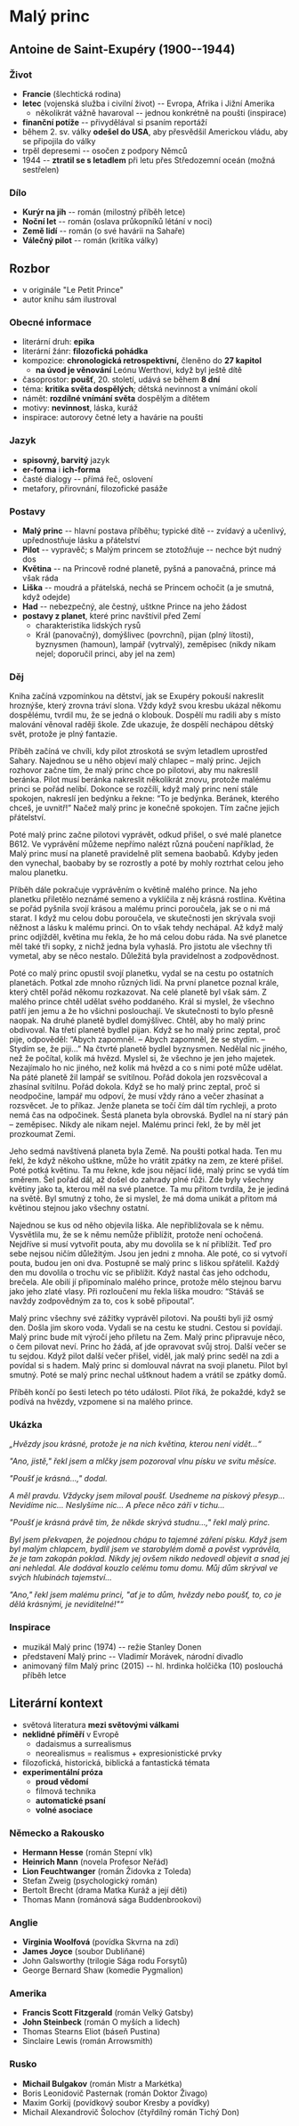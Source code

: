 # Malý princ

## Antoine de Saint-Exupéry (1900--1944)

### Život
- **Francie** (šlechtická rodina)
- **letec** (vojenská služba i civilní život) -- Evropa, Afrika i Jižní Amerika
  - několikrát vážně havaroval -- jednou konkrétně na poušti (inspirace)
- **finanční potíže** -- přivydělával si psaním reportáží
- během 2. sv. války **odešel do USA**, aby přesvědšil Americkou vládu, aby se připojila do války
- trpěl depresemi -- osočen z podpory Němců
- 1944 -- **ztratil se s letadlem** při letu přes Středozemní oceán (možná sestřelen)

### Dílo
- **Kurýr na jih** -- román (milostný příběh letce)
- **Noční let** -- román (oslava průkopníků létání v noci)
- **Země lidí** -- román (o své havárii na Sahaře)
- **Válečný pilot** -- román (kritika války)

## Rozbor
- v originále "Le Petit Prince"
- autor knihu sám ilustroval

### Obecné informace
- literární druh: **epika**
- literární žánr: **filozofická pohádka**  
- kompozice: **chronologická retrospektivní,** členěno do **27 kapitol**
  - **na úvod je věnování** Leónu Werthovi, když byl ještě dítě
- časoprostor: **poušť**, 20. století, udává se během **8 dní**
- téma: **kritika světa dospělých**; dětská nevinnost a vnímání okolí
- námět: **rozdílné vnímání světa** dospělým a dítětem
- motivy: **nevinnost**, láska, kuráž
- inspirace: autorovy četné lety a havárie na poušti

### Jazyk
- **spisovný, barvitý** jazyk
- **er-forma** i **ich-forma**
- časté dialogy -- přímá řeč, oslovení
- metafory, přirovnání, filozofické pasáže

### Postavy
- **Malý princ** -- hlavní postava příběhu; typické dítě -- zvídavý a učenlivý, upřednostňuje lásku a přátelství
- **Pilot** -- vypravěč; s Malým princem se ztotožňuje -- nechce být nudný dos
- **Květina** -- na Princově rodné planetě, pyšná a panovačná, prince má však ráda
- **Liška** -- moudrá a přátelská, nechá se Princem ochočit (a je smutná, když odejde)
- **Had** -- nebezpečný, ale čestný, uštkne Prince na jeho žádost
- **postavy z planet**, které princ navštívil před Zemí
  - charakteristika lidských rysů
  - Král (panovačný), domýšlivec (povrchní), pijan (plný lítosti), byznysmen (hamoun), lampář (vytrvalý), zeměpisec (nikdy nikam nejel; doporučil princi, aby jel na zem)

### Děj
Kniha začíná vzpomínkou na dětství, jak se Exupéry pokouší nakreslit hroznýše, který zrovna tráví slona. Vždy když svou kresbu ukázal někomu dospělému, tvrdil mu, že se jedná o klobouk. Dospělí mu radili aby s místo malování věnoval raději škole. Zde ukazuje, že dospělí nechápou dětský svět, protože je plný fantazie.

Příběh začíná ve chvíli, kdy pilot ztroskotá se svým letadlem uprostřed Sahary. Najednou se u něho objeví malý chlapec – malý princ. Jejich rozhovor začne tím, že malý princ chce po pilotovi, aby mu nakreslil beránka. Pilot musí beránka nakreslit několikrát znovu, protože malému princi se pořád nelíbí. Dokonce se rozčílí, když malý princ není stále spokojen, nakreslí jen bedýnku a řekne: “To je bedýnka. Beránek, kterého chceš, je uvnitř!” Načež malý princ je konečně spokojen. Tím začne jejich přátelství.

Poté malý princ začne pilotovi vyprávět, odkud přišel, o své malé planetce B612. Ve vyprávění můžeme nepřímo nalézt různá poučení například, že Malý princ musí na planetě pravidelně plít semena baobabů. Kdyby jeden den vynechal, baobaby by se rozrostly a poté by mohly roztrhat celou jeho malou planetku.

Příběh dále pokračuje vyprávěním o květině malého prince. Na jeho planetku přiletělo neznámé semeno a vyklíčila z něj krásná rostlina. Květina se pořád pyšnila svojí krásou a malému princi poroučela, jak se o ni má starat. I když mu celou dobu poroučela, ve skutečnosti jen skrývala svoji něžnost a lásku k malému princi. On to však tehdy nechápal. Až když malý princ odjížděl, květina mu řekla, že ho má celou dobu ráda. Na své planetce měl také tři sopky, z nichž jedna byla vyhaslá. Pro jistotu ale všechny tři vymetal, aby se něco nestalo. Důležitá byla pravidelnost a zodpovědnost.

Poté co malý princ opustil svojí planetku, vydal se na cestu po ostatních planetách. Potkal zde mnoho různých lidí. Na první planetce poznal krále, který chtěl pořád někomu rozkazovat. Na celé planetě byl však sám. Z malého prince chtěl udělat svého poddaného. Král si myslel, že všechno patří jen jemu a že ho všichni poslouchají. Ve skutečnosti to bylo přesně naopak. Na druhé planetě bydlel domýšlivec. Chtěl, aby ho malý princ obdivoval. Na třetí planetě bydlel pijan. Když se ho malý princ zeptal, proč pije, odpověděl: “Abych zapomněl. – Abych zapomněl, že se stydím. – Stydím se, že piji…” Na čtvrté planetě bydlel byznysmen. Nedělal nic jiného, než že počítal, kolik má hvězd. Myslel si, že všechno je jen jeho majetek. Nezajímalo ho nic jiného, než kolik má hvězd a co s nimi poté může udělat. Na páté planetě žil lampář se svítilnou. Pořád dokola jen rozsvěcoval a zhasínal svítilnu. Pořád dokola. Když se ho malý princ zeptal, proč si neodpočine, lampář mu odpoví, že musí vždy ráno a večer zhasínat a rozsvěcet. Je to příkaz. Jenže planeta se točí čím dál tím rychleji, a proto nemá čas na odpočinek. Šestá planeta byla obrovská. Bydlel na ní starý pán – zeměpisec. Nikdy ale nikam nejel. Malému princi řekl, že by měl jet prozkoumat Zemi.

Jeho sedmá navštívená planeta byla Země. Na poušti potkal hada. Ten mu řekl, že když někoho uštkne, může ho vrátit zpátky na zem, ze které přišel. Poté potká květinu. Ta mu řekne, kde jsou nějací lidé, malý princ se vydá tím směrem. Šel pořád dál, až došel do zahrady plné růži. Zde byly všechny květiny jako ta, kterou měl na své planetce. Ta mu přitom tvrdila, že je jediná na světě. Byl smutný z toho, že si myslel, že má doma unikát a přitom má květinou stejnou jako všechny ostatní.

Najednou se kus od něho objevila liška. Ale nepřibližovala se k němu. Vysvětlila mu, že se k němu nemůže přiblížit, protože není ochočená. Nejdříve si musí vytvořit pouta, aby mu dovolila se k ní přiblížit. Teď pro sebe nejsou ničím důležitým. Jsou jen jedni z mnoha. Ale poté, co si vytvoří pouta, budou jen oni dva. Postupně se malý princ s liškou spřátelil. Každý den mu dovolila o trochu víc se přiblížit. Když nastal čas jeho odchodu, brečela. Ale obilí jí připomínalo malého prince, protože mělo stejnou barvu jako jeho zlaté vlasy. Při rozloučení mu řekla liška moudro: “Stáváš se navždy zodpovědným za to, cos k sobě připoutal”.

Malý princ všechny své zážitky vyprávěl pilotovi. Na poušti byli již osmý den. Došla jim skoro voda. Vydali se na cestu ke studni. Cestou si povídají. Malý princ bude mít výročí jeho příletu na Zem. Malý princ připravuje něco, o čem pilovat neví. Princ ho žádá, ať jde opravovat svůj stroj. Další večer se tu sejdou. Když pilot další večer přišel, viděl, jak malý princ seděl na zdi a povídal si s hadem. Malý princ si domlouval návrat na svoji planetu. Pilot byl smutný. Poté se malý princ nechal uštknout hadem a vrátil se zpátky domů.

Příběh končí po šesti letech po této události. Pilot říká, že pokaždé, když se podívá na hvězdy, vzpomene si na malého prince.


### Ukázka
_„Hvězdy jsou krásné, protože je na nich květina, kterou není vidět…“_

_"Ano, jistě," řekl jsem a mlčky jsem pozoroval vlnu písku ve svitu měsíce._

_"Poušť je krásná…," dodal._

_A měl pravdu. Vždycky jsem miloval poušť. Usedneme na pískový přesyp… Nevidíme nic... Neslyšíme nic… A přece něco září v tichu…_

_"Poušť je krásná právě tím, že někde skrývá studnu…," řekl malý princ._

_Byl jsem překvapen, že pojednou chápu to tajemné záření písku. Když jsem byl malým chlapcem, bydlil jsem ve starobylém domě a pověst vyprávěla, že je tam zakopán poklad. Nikdy jej ovšem nikdo nedovedl objevit a snad jej ani nehledal. Ale dodával kouzlo celému tomu domu. Můj dům skrýval ve svých hlubinách tajemství…_

_"Ano," řekl jsem malému princi, "ať je to dům, hvězdy nebo poušť, to, co je dělá krásnými, je neviditelné!"“_


### Inspirace
- muzikál Malý princ (1974) -- režie Stanley Donen
- představení Malý princ -- Vladimír Morávek, národní divadlo
- animovaný film Malý princ (2015) -- hl. hrdinka holčička (10) poslouchá příběh letce

## Literární kontext
- světová literatura **mezi světovými válkami**
- **neklidné příměří** v Evropě
  - dadaismus a surrealismus
  - neorealismus = realismus + expresionistické prvky
- filozofická, historická, biblická a fantastická témata
- **experimentální próza**
    - **proud vědomí**
    - filmová technika
    - **automatické psaní**
    - **volné asociace**

### Německo a Rakousko
- **Hermann Hesse** (román Stepní vlk)
- **Heinrich Mann** (novela Profesor Neřád)
- **Lion Feuchtwanger** (román Židovka z Toleda)
- Stefan Zweig (psychologický román)
- Bertolt Brecht (drama Matka Kuráž a její děti)
- Thomas Mann (románová sága Buddenbrookovi)

### Anglie
- **Virginia Woolfová** (povídka Skvrna na zdi)
- **James Joyce** (soubor Dubliňané)
- John Galsworthy (trilogie Sága rodu Forsytů)
- George Bernard Shaw (komedie Pygmalion)

### Amerika
- **Francis Scott Fitzgerald** (román Velký Gatsby)
- **John Steinbeck** (román O myších a lidech)
- Thomas Stearns Eliot (báseň Pustina)
- Sinclaire Lewis (román Arrowsmith)

### Rusko
- **Michail Bulgakov** (román Mistr a Markétka)
- Boris Leonidovič Pasternak (román Doktor Živago)
- Maxim Gorkij (povídkový soubor Kresby a povídky)
- Michail Alexandrovič Šolochov (čtyřdílný román Tichý Don)
